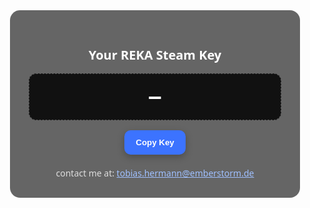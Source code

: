 <!DOCTYPE html>
<html lang="en">
<head>
<meta charset="utf-8">
<meta name="viewport" content="width=device-width, initial-scale=1">
<title>Show Key</title>
<meta name="color-scheme" content="dark light">
<style>
  *{box-sizing:border-box;margin:0;padding:0}
  body{
    font-family:system-ui,-apple-system,Segoe UI,Roboto,Inter,Arial,sans-serif;
    min-height:100vh;display:flex;align-items:center;justify-content:center;
    background:url("background.jpg") center/cover no-repeat fixed; /* <-- change image */
    color:#fff;text-align:center;padding:20px;
  }
  .overlay{
    background:rgba(0,0,0,0.6);padding:30px;border-radius:16px;
    max-width:600px;width:100%;
  }
  h1{font-size:20px;margin-bottom:16px}
  .key{
    font:700 32px/1.3 ui-monospace,monospace;
    word-break:break-word;
    background:#111;border:1px dashed #555;padding:16px;border-radius:12px;
    margin-bottom:16px;
  }
  button{
    background:#3c73ff;color:white;border:none;
    padding:12px 18px;border-radius:10px;cursor:pointer;
    font-weight:600;box-shadow:0 4px 12px rgba(0,0,0,.25);
  }
  button:active{transform:scale(0.97)}
  .ok{display:none;margin-top:8px;color:#9bd59b;font-size:14px}
  footer{margin-top:20px;font-size:14px;color:#ddd}
  a{color:#9fc0ff}
</style>
</head>
<body>
  <div class="overlay">
    <h1>Your REKA Steam Key</h1>
    <div id="key" class="key">—</div>
    <button id="copy">Copy Key</button>
    <div id="ok" class="ok">Copied!</div>
    <footer>
      contact me at: <a href="mailto:tobias.hermann@emberstorm.de">tobias.hermann@emberstorm.de</a>
    </footer>
  </div>

<script>
(function(){
  function getParam(){
    const hash = (location.hash||"").replace(/^#/,"");
    if(hash){
      const m = hash.match(/^k=(.*)$/i);
      return decodeURIComponent(m? m[1] : hash);
    }
    const q = new URLSearchParams(location.search);
    return q.get("k") || "";
  }
  function setKeyText(v){
    document.getElementById('key').textContent = v || "—";
    document.title = v ? `Key: ${v}` : "Show Key";
  }
  async function copyText(txt){
    try{
      await navigator.clipboard.writeText(txt);
      const ok = document.getElementById('ok');
      ok.style.display='block';
      setTimeout(()=>ok.style.display='none',1200);
    }catch(e){console.warn(e);}
  }
  const key = getParam();
  setKeyText(key);
  document.getElementById('copy').addEventListener('click', ()=> key && copyText(key));
})();
</script>
</body>
</html>

